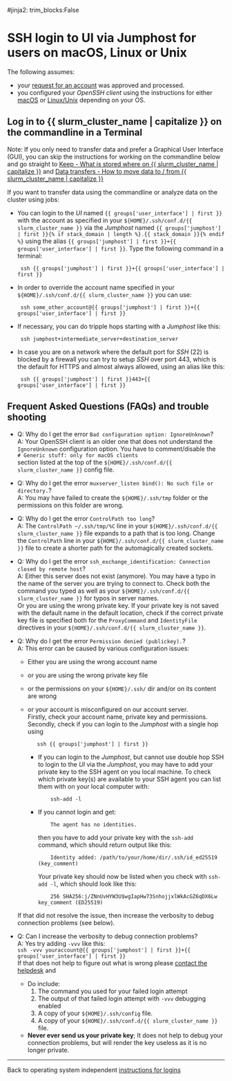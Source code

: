 #jinja2: trim_blocks:False
# SSH login to UI via Jumphost for users on macOS, Linux or Unix

The following assumes:

 * your [request for an account](../accounts/) was approved and processed.
 * you configured your _OpenSSH client_ using the instructions for either [macOS](../logins-macos-config/) or [Linux/Unix](../logins-linux-config/) depending on your OS.

## Log in to {{ slurm_cluster_name | capitalize }} on the commandline in a Terminal

Note: If you only need to transfer data and prefer a Graphical User Interface (GUI), you can skip the instructions for working on the commandline below and go straight to 
[Keep - What is stored where on {{ slurm_cluster_name | capitalize }}](../storage/) and [Data transfers - How to move data to / from {{ slurm_cluster_name | capitalize }}](../datatransfers/)

If you want to transfer data using the commandline or analyze data on the cluster using jobs:

 * You can login to the _UI_ named ```{{ groups['user_interface'] | first }}``` 
   with the account as specified in your ```${HOME}/.ssh/conf.d/{{ slurm_cluster_name }}``` 
   via the _Jumphost_ named ```{{ groups['jumphost'] | first }}{% if stack_domain | length %}.{{ stack_domain }}{% endif %}``` 
   using the alias ```{{ groups['jumphost'] | first }}+{{ groups['user_interface'] | first }}```. 
   Type the following command in a terminal:

        ssh {{ groups['jumphost'] | first }}+{{ groups['user_interface'] | first }}

 * In order to override the account name specified in your ```${HOME}/.ssh/conf.d/{{ slurm_cluster_name }}``` you can use:

        ssh some_other_account@{{ groups['jumphost'] | first }}+{{ groups['user_interface'] | first }}

 * If necessary, you can do tripple hops starting with a _Jumphost_ like this:

        ssh jumphost+intermediate_server+destination_server

 * In case you are on a network where the default port for _SSH_ (22) is blocked by a firewall you can try to setup _SSH_ over port 443, which is the default for HTTPS and almost always allowed, using an alias like this:

        ssh {{ groups['jumphost'] | first }}443+{{ groups['user_interface'] | first }}

## Frequent Asked Questions (FAQs) and trouble shooting

 * Q: Why do I get the error ```Bad configuration option: IgnoreUnknown```?  
   A: Your OpenSSH client is an older one that does not understand the ```IgnoreUnknown``` configuration option.
      You have to comment/disable the  
      ```# Generic stuff: only for macOS clients```  
      section listed at the top of the ```${HOME}/.ssh/conf.d/{{ slurm_cluster_name }}``` config file.
 * Q: Why do I get the error ```muxserver_listen bind(): No such file or directory.```?  
   A: You may have failed to create the ```${HOME}/.ssh/tmp``` folder or the permissions on this folder are wrong.
 * Q: Why do I get the error ```ControlPath too long```?  
   A: The ```ControlPath ~/.ssh/tmp/%C``` line in your ```${HOME}/.ssh/conf.d/{{ slurm_cluster_name }}``` file expands to a path that is too long.
      Change the ```ControlPath``` line in your ```${HOME}/.ssh/conf.d/{{ slurm_cluster_name }}``` file to create a shorter path for the automagically created sockets.
 * Q: Why do I get the error ```ssh_exchange_identification: Connection closed by remote host```?  
   A: Either this server does not exist (anymore). You may have a typo in the name of the server you are trying to connect to.
      Check both the command you typed as well as your ```${HOME}/.ssh/conf.d/{{ slurm_cluster_name }}``` for typos in server names.  
      Or you are using the wrong private key. If your private key is not saved with the default name in the default location,
      check if the correct private key file is specified both for the ```ProxyCommand``` and ```IdentityFile``` directives 
      in your ```${HOME}/.ssh/conf.d/{{ slurm_cluster_name }}```.
 * Q: Why do I get the error ```Permission denied (publickey).```?  
   A: This error can be caused by various configuration issues:
     * Either you are using the wrong account name
     * or you are using the wrong private key file
     * or the permissions on your ```${HOME}/.ssh/``` dir and/or on its content are wrong
     * or your account is misconfigured on our account server.  
   Firstly, check your account name, private key and permissions.  
   Secondly, check if you can login to the _Jumphost_ with a single hop using

              ssh {{ groups['jumphost'] | first }}

        * If you can login to the _Jumphost_, but cannot use double hop SSH to login to the _UI_ via the _Jumphost_,
          you may have to add your private key to the SSH agent on you local machine. 
          To check which private key(s) are available to your SSH agent you can list them with on your local computer with:

                  ssh-add -l

        * If you cannot login and get:

                  The agent has no identities.

          then you have to add your private key with the ```ssh-add``` command, which should return output like this:

                  Identity added: /path/to/your/home/dir/.ssh/id_ed25519 (key_comment)

          Your private key should now be listed when you check with ```ssh-add -l```, which should look like this:

                  256 SHA256:j/ZNnUvHYW3U$wgIapHw73SnhojjxlWkAcGZ6qDX6Lw key_comment (ED25519)

     If that did not resolve the issue, then increase the verbosity to debug connection problems (see below).
   
 * Q: Can I increase the verbosity to debug connection problems?  
   A: Yes try adding ```-vvv``` like this:  
   ```ssh -vvv youraccount@{{ groups['jumphost'] | first }}+{{ groups['user_interface'] | first }}```  
   If that does not help to figure out what is wrong please [contact the helpdesk](../contact/) and
     * Do include:
        1. The command you used for your failed login attempt
        2. The output of that failed login attempt with ```-vvv``` debugging enabled
        3. A copy of your ```${HOME}/.ssh/config``` file.
        4. A copy of your ```${HOME}/.ssh/conf.d/{{ slurm_cluster_name }}``` file.
     * **Never ever send us your private key**; It does not help to debug your connection problems, but will render the key useless as it is no longer private.

-----

Back to operating system independent [instructions for logins](../logins/)
